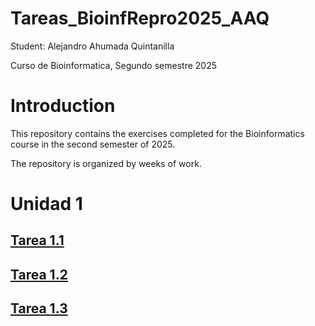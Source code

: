 # Tareas_BioinfRepro2025_AAQ

Student: Alejandro Ahumada Quintanilla

Curso de Bioinformatica, Segundo semestre 2025

# Introduction

This repository contains the exercises completed for the Bioinformatics course in the second semester of 2025.

The repository is organized by weeks of work.

# Unidad 1
## [Tarea 1.1](./Unidad_1/Tarea_1.1)

## [Tarea 1.2](./Unidad_1/Tarea_1.2)

## [Tarea 1.3](./Unidad_1/Tarea_1.3)
